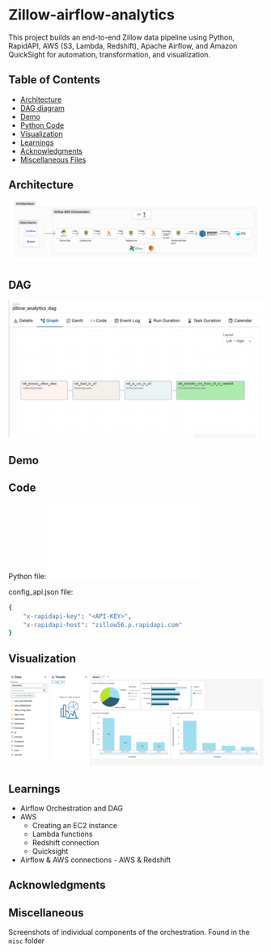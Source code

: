 # Zillow-airflow-analytics
This project builds an end-to-end Zillow data pipeline using Python, RapidAPI, AWS (S3, Lambda, Redshift), Apache Airflow, and Amazon QuickSight for automation, transformation, and visualization.

## Table of Contents
- [Architecture](#Architecture)
- [DAG diagram](#DAG)
- [Demo](#Demo)
- [Python Code](#Code)
- [Visualization](#Visualization)
- [Learnings](#Learnings)
- [Acknowledgments](#acknowledgments)
- [Miscellaneous Files](#Miscellaneous)

## Architecture
![Data Architecture of the project](assets/Zillow%20Architechture.png)

## DAG
![DAG of the project](assets/airflow_dag.PNG)

## Demo

## Code
Python file:
![Zillow_Analytics.py](zillow_analytics.py)

config_api.json file:
```bash
{
	"x-rapidapi-key": "<API-KEY>",
	"x-rapidapi-host": "zillow56.p.rapidapi.com"
}
```

## Visualization
![Data visualization](assets/quicksight.PNG)

## Learnings
- Airflow Orchestration and DAG
- AWS
    - Creating an EC2 instance
    - Lambda functions
    - Redshift connection
    - Quicksight
- Airflow & AWS connections - AWS & Redshift 

## Acknowledgments


## Miscellaneous
Screenshots of individual components of the orchestration. Found in the ```misc``` folder